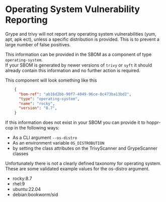 # Operating System Vulnerability Reporting 

Grype and trivy will not report any operating system vulnerabilities (yum, apt, apk ect), unless a specific distribution is provided. 
This is to prevent a large number of false positives.  

This information can be provided in the SBOM as a component of type `operating-system`.  
If your SBOM is generated by newer versions of `trivy` or `syft` it should already contain this information and no further action is required.

This component will look something like this 

```json
    {
      "bom-ref": "ab16d2bb-90f7-4049-96ce-8c473ba13bd2",
      "type": "operating-system",
      "name": "rocky",
      "version": "8.7",
    }
```

If this information does not exist in your SBOM you can provide it to hoppr-cop in the following ways: 

- As a CLI argument `--os-distro`
- As an environment variable `OS_DISTROBUTION`
- by setting the class attributes on the TrivyScanner and GrypeScanner classes

Unfortunately there is not a clearly defined taxonomy for operating system.  These are some validated example values for the os-distro argument. 

- rocky:8.7
- rhel:9 
- ubuntu:22.04 
- debian:bookworm/sid